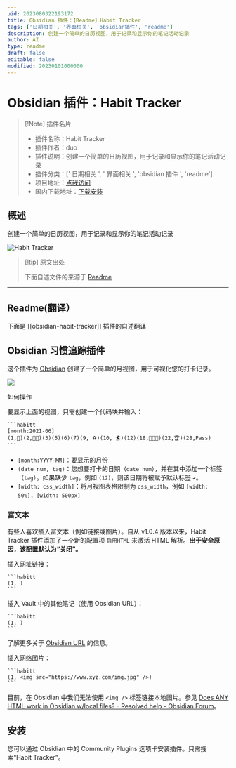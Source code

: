 ```yaml
---
uid: 2023080322193172
title: Obsidian 插件：【Readme】Habit Tracker
tags: ['日期相关', '界面相关', 'obsidian插件', 'readme']
description: 创建一个简单的日历视图，用于记录和显示你的笔记活动记录
author: AI
type: readme
draft: false
editable: false
modified: 20230101000000
---
```


# Obsidian 插件：Habit Tracker

> [!Note] 插件名片
> - 插件名称：Habit Tracker
> - 插件作者：duo
> - 插件说明：创建一个简单的日历视图，用于记录和显示你的笔记活动记录
> - 插件分类：[' 日期相关 ', ' 界面相关 ', 'obsidian 插件 ', 'readme']
> - 项目地址：[点我访问](https://github.com/duoani/obsidian-habit-tracker)
> - 国内下载地址：[下载安装](https://pkmer.cn/products/plugin/pluginMarket/?obsidian-habit-tracker)

## 概述

创建一个简单的日历视图，用于记录和显示你的笔记活动记录

![Habit Tracker](https://cdn.pkmer.cn/covers/obsidian-habit-tracker.PNG!pkmer)

> [!tip] 原文出处
>
>下面自述文件的来源于 [Readme](https://ghproxy.net/https://raw.githubusercontent.com/duoani/obsidian-habit-tracker/master/README.md)
>

---

## Readme(翻译）

下面是 [[obsidian-habit-tracker]] 插件的自述翻译

## Obsidian 习惯追踪插件

这个插件为 [Obsidian](https://obsidian.md/) 创建了一个简单的月视图，用于可视化您的打卡记录。

![](./screemshot.png)

如何操作

要显示上面的视图，只需创建一个代码块并输入：

~~~
```habitt
[month:2021-06]
(1,💮)(2,💮💮)(3)(5)(6)(7)(9, ⚽)(10, 🏄)(12)(18,💮💮💮)(22,🏆)(28,Pass) 
```
~~~

* `[month:YYYY-MM]`：要显示的月份
* `(date_num, tag)`：您想要打卡的日期（`date_num`），并在其中添加一个标签（`tag`）。如果缺少 `tag`，例如 `(12)`，则该日期将被赋予默认标签 `✔️`。
* `[width: css_width]`：将月视图表格限制为 `css_width`，例如 `[width: 50%]`，`[width: 500px]`

### 富文本

有些人喜欢插入富文本（例如链接或图片）。自从 v1.0.4 版本以来，Habit Tracker 插件添加了一个新的配置项 `启用HTML` 来激活 HTML 解析。**出于安全原因，该配置默认为“关闭”。**

插入网址链接：

~~~
```habitt
(1, )
```
~~~

插入 Vault 中的其他笔记（使用 Obsidian URL）：

~~~
```habitt
(1, )
```
~~~

了解更多关于 [Obsidian URL](https://help.obsidian.md/Advanced+topics/Using+obsidian+URI) 的信息。

插入网络图片：

~~~
```habitt
(1, <img src="https://www.xyz.com/img.jpg" />)
```
~~~

目前，在 Obsidian 中我们无法使用 `<img />` 标签链接本地图片。参见 [Does ANY HTML work in Obsidian w/local files? - Resolved help - Obsidian Forum](https://forum.obsidian.md/t/does-any-html-work-in-obsidian-w-local-files/8000)。

## 安装

您可以通过 Obsidian 中的 Community Plugins 选项卡安装插件。只需搜索“Habit Tracker”。
